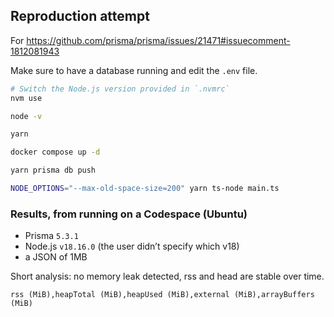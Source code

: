 ## Reproduction attempt

For https://github.com/prisma/prisma/issues/21471#issuecomment-1812081943

Make sure to have a database running and edit the `.env` file.

```sh
# Switch the Node.js version provided in `.nvmrc`
nvm use

node -v

yarn

docker compose up -d

yarn prisma db push

NODE_OPTIONS="--max-old-space-size=200" yarn ts-node main.ts
```

### Results, from running on a Codespace (Ubuntu)

- Prisma `5.3.1`
- Node.js `v18.16.0` (the user didn’t specify which v18)
- a JSON of 1MB

Short analysis: no memory leak detected, rss and head are stable over time.

```
rss (MiB),heapTotal (MiB),heapUsed (MiB),external (MiB),arrayBuffers (MiB)

```
